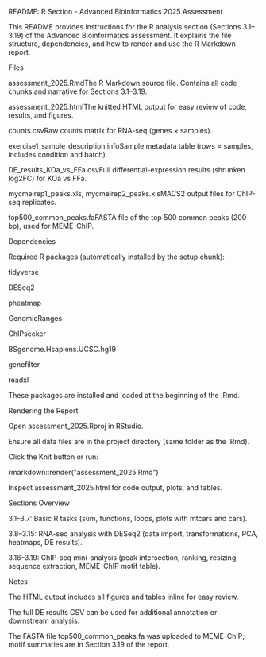 README: R Section - Advanced Bioinformatics 2025 Assessment

This README provides instructions for the R analysis section (Sections 3.1–3.19) of the Advanced Bioinformatics assessment. It explains the file structure, dependencies, and how to render and use the R Markdown report.

Files

assessment_2025.RmdThe R Markdown source file. Contains all code chunks and narrative for Sections 3.1–3.19.

assessment_2025.htmlThe knitted HTML output for easy review of code, results, and figures.

counts.csvRaw counts matrix for RNA-seq (genes × samples).

exercise1_sample_description.infoSample metadata table (rows = samples, includes condition and batch).

DE_results_KOa_vs_FFa.csvFull differential-expression results (shrunken log2FC) for KOa vs FFa.

mycmelrep1_peaks.xls, mycmelrep2_peaks.xlsMACS2 output files for ChIP-seq replicates.

top500_common_peaks.faFASTA file of the top 500 common peaks (200 bp), used for MEME-ChIP.

Dependencies

Required R packages (automatically installed by the setup chunk):

tidyverse

DESeq2

pheatmap

GenomicRanges

ChIPseeker

BSgenome.Hsapiens.UCSC.hg19

genefilter

readxl

These packages are installed and loaded at the beginning of the .Rmd.

Rendering the Report

Open assessment_2025.Rproj in RStudio.

Ensure all data files are in the project directory (same folder as the .Rmd).

Click the Knit button or run:

rmarkdown::render("assessment_2025.Rmd")

Inspect assessment_2025.html for code output, plots, and tables.

Sections Overview

3.1–3.7: Basic R tasks (sum, functions, loops, plots with mtcars and cars).

3.8–3.15: RNA-seq analysis with DESeq2 (data import, transformations, PCA, heatmaps, DE results).

3.16–3.19: ChIP-seq mini-analysis (peak intersection, ranking, resizing, sequence extraction, MEME-ChIP motif table).

Notes

The HTML output includes all figures and tables inline for easy review.

The full DE results CSV can be used for additional annotation or downstream analysis.

The FASTA file top500_common_peaks.fa was uploaded to MEME-ChIP; motif summaries are in Section 3.19 of the report.
